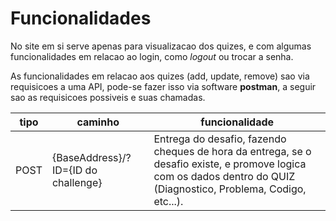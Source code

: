 # Funcionalidades

No site em si serve apenas para visualizacao dos quizes, e com algumas funcionalidades em relacao ao login, como *logout* ou trocar a senha.

As funcionalidades em relacao aos quizes (add, update, remove) sao via requisicoes a uma API, pode-se fazer isso via software **postman**, a seguir sao as requisicoes possiveis e suas chamadas.

|tipo|caminho|funcionalidade|
|---|---|---|
|POST|{BaseAddress}/?ID={ID do challenge}|Entrega do desafio, fazendo cheques de hora da entrega, se o desafio existe, e promove logica com os dados dentro do QUIZ (Diagnostico, Problema, Codigo, etc...).
